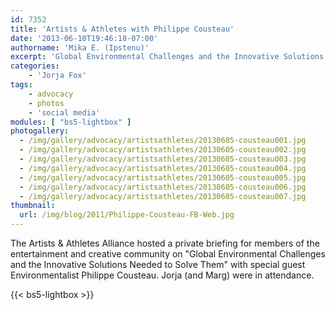 ```yaml
---
id: 7352
title: 'Artists & Athletes with Philippe Cousteau'
date: '2013-06-10T19:46:18-07:00'
authorname: 'Mika E. (Ipstenu)'
excerpt: 'Global Environmental Challenges and the Innovative Solutions Needed to Solve Them'
categories:
    - 'Jorja Fox'
tags:
    - advocacy
    - photos
    - 'social media'
modules: [ "bs5-lightbox" ]
photogallery:
  - /img/gallery/advocacy/artistsathletes/20130605-cousteau001.jpg
  - /img/gallery/advocacy/artistsathletes/20130605-cousteau002.jpg
  - /img/gallery/advocacy/artistsathletes/20130605-cousteau003.jpg
  - /img/gallery/advocacy/artistsathletes/20130605-cousteau004.jpg
  - /img/gallery/advocacy/artistsathletes/20130605-cousteau005.jpg
  - /img/gallery/advocacy/artistsathletes/20130605-cousteau006.jpg
  - /img/gallery/advocacy/artistsathletes/20130605-cousteau007.jpg
thumbnail:
  url: /img/blog/2011/Philippe-Cousteau-FB-Web.jpg
---
```


The Artists & Athletes Alliance hosted a private briefing for members of the entertainment and creative community on "Global Environmental Challenges and the Innovative Solutions Needed to Solve Them" with special guest Environmentalist Philippe Cousteau. Jorja (and Marg) were in attendance.

{{< bs5-lightbox >}}
